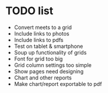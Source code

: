 # TODO list

* Convert meets to a grid
* Include links to photos
* Include links to pdfs
* Test on tablet & smartphone
* Soup up functionality of grids
* Font for grid too big
* Grid column settings too simple
* Show pages need designing
* Chart and other reports
* Make chart/report exportable to pdf

